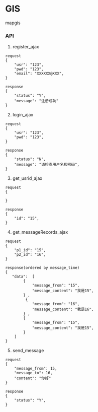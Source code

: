 # GIS
mapgis

### API
1. register_ajax
```angular2
request
{
    "usr": "123",
    "pwd": "123",
    "email": "XXXXXX@XXX",
}
```

```
response
{
    "status": "Y",
    "message": "注册成功"
}
```

2. login_ajax
```
request
{
    "usr": "123",
    "pwd": "123",
}
```

```
response
{
    "status": "N",
    "message": "请检查用户名和密码",
}
```

3. get_usrid_ajax
```angular2
request
{
    
}
```

```
response
{
    "id": "15",
}
```

4. get_messageRecords_ajax
```angular2
request
{
    "p1_id": "15",
    "p2_id": "16",
}
```

```
response(ordered by message_time)
{
   "data":  [
        {
            "message_from": "15",
            "message_content": "我是15",
        } ,
         {
            "message_from": "16",
            "message_content": "我是16",
        } ,
        {
            "message_from": "15",
            "message_content": "我是15",
        } 
    ]
}
```

5. send_message
```angular2
request
{
    "message_from": 15,
    "message_to": 16,
    "content": "你好"
}
```

```
response
{
    "status": "Y",
}
```